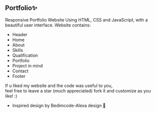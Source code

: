 ## Portfolio✨

Responsive Portfolio Website Using HTML, CSS and JavaScript, with a beautiful user interface. 
Website contains: 
- Header 
- Home
- About
- Skills
- Qualification
- Portfolio
- Project in mind
- Contact
- Footer 

If u liked my website and the code was useful to you, <br>
feel free to leave a star (much appreciated) fork it and customize as you like! :)

- Inspired design by Bedimcode-Alexa design 🙌
